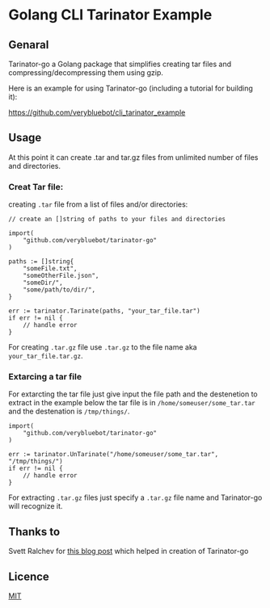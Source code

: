 # Golang CLI Tarinator Example
## Genaral
Tarinator-go a Golang package that simplifies creating tar files and compressing/decompressing
them using gzip.

Here is an example for using Tarinator-go (including a tutorial for building it):

https://github.com/verybluebot/cli_tarinator_example

## Usage
At this point it can create .tar and tar.gz files from unlimited number of files and
directories.


### Creat Tar file:
creating `.tar` file from a list of files and/or directories:

```
// create an []string of paths to your files and directories

import(
    "github.com/verybluebot/tarinator-go"
)

paths := []string{
    "someFile.txt",
    "someOtherFile.json",
    "someDir/",
    "some/path/to/dir/",
}

err := tarinator.Tarinate(paths, "your_tar_file.tar")
if err != nil {
    // handle error
}
```

For creating `.tar.gz` file use `.tar.gz` to the file name aka `your_tar_file.tar.gz`.

### Extarcing a tar file
For extarcting the tar file just give input the file path and the destenetion to extract
in the example below the tar file is in `/home/someuser/some_tar.tar` and the destenation is `/tmp/things/`.
```
import(
    "github.com/verybluebot/tarinator-go"
)

err := tarinator.UnTarinate("/home/someuser/some_tar.tar", "/tmp/things/")
if err != nil {
    // handle error
}
```

For extracting `.tar.gz` files just specify a `.tar.gz` file name and Tarinator-go will recognize it.

## Thanks to
Svett Ralchev for [this blog post](http://blog.ralch.com/tutorial/golang-working-with-tar-and-gzip/) which helped in creation of Tarinator-go


## Licence
[MIT](https://github.com/verybluebot/cli_tarinator_example/blob/master/LICENCE.md)
